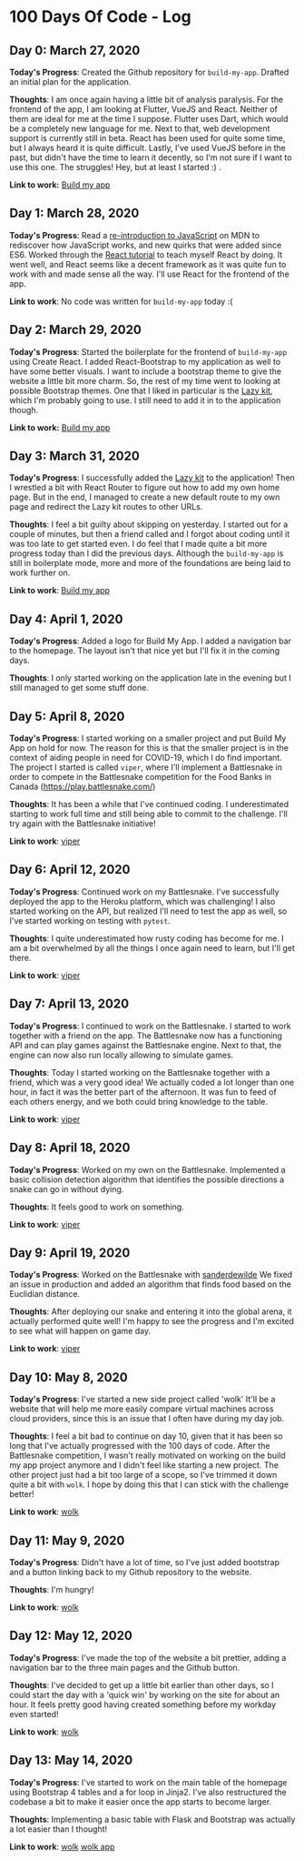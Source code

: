 # 100 Days Of Code - Log

## Day 0: March 27, 2020
**Today's Progress**: Created the Github repository for `build-my-app`. Drafted an initial plan for the application.

**Thoughts**: I am once again having a little bit of analysis paralysis. For the frontend of the app, I am looking at Flutter, VueJS and React. Neither of them are ideal for me at the time I suppose. Flutter uses Dart, which would be a completely new language for me. Next to that, web development support is currently still in beta. React has been used for quite some time, but I always heard it is quite difficult. Lastly, I've used VueJS before in the past, but didn't have the time to learn it decently, so I'm not sure if I want to use this one. The struggles! Hey, but at least I started :) .

**Link to work:** [Build my app](https://github.com/bverhoeve/build-my-app)

## Day 1: March 28, 2020
**Today's Progress**: Read a [re-introduction to JavaScript](https://developer.mozilla.org/en-US/docs/Web/JavaScript/A_re-introduction_to_JavaScript) on MDN to rediscover how JavaScript works, and new quirks that were added since ES6. Worked through the [React tutorial](https://reactjs.org/tutorial/tutorial.html#why-immutability-is-important) to teach myself React by doing. It went well, and React seems like a decent framework as it was quite fun to work with and made sense all the way. I'll use React for the frontend of the app.

**Link to work**: No code was written for `build-my-app` today :(

## Day 2: March 29, 2020
**Today's Progress**: Started the boilerplate for the frontend of `build-my-app` using Create React. I added React-Bootstrap to my application as well to have some better visuals. I want to include a bootstrap theme to give the website a little bit more charm. So, the rest of my time went to looking at possible Bootstrap themes. One that I liked in particular is the [Lazy kit](https://technext.github.io/lazy-kit), which I'm probably going to use. I still need to add it in to the application though.

**Link to work:** [Build my app](https://github.com/bverhoeve/build-my-app)

## Day 3: March 31, 2020
**Today's Progress**: I successfully added the [Lazy kit](https://technext.github.io/lazy-kit) to the application! Then I wrestled a bit with React Router to figure out how to add my own home page. But in the end, I managed to create a new default route to my own page and redirect the Lazy kit routes to other URLs.

**Thoughts**: I feel a bit guilty about skipping on yesterday. I started out for a couple of minutes, but then a friend called and I forgot about coding until it was too late to get started even. I do feel that I made quite a bit more progress today than I did the previous days. Although the `build-my-app` is still in boilerplate mode, more and more of the foundations are being laid to work further on.

**Link to work**: [Build my app](https://github.com/bverhoeve/build-my-app)

## Day 4: April 1, 2020
**Today's Progress**: Added a logo for Build My App. I added a navigation bar to the homepage. The layout isn't that nice yet but I'll fix it in the coming days.

**Thoughts**: I only started working on the application late in the evening but I still managed to get some stuff done.

## Day 5: April 8, 2020
**Today's Progress**: I started working on a smaller project and put Build My App on hold for now. The reason for this is that the smaller project is in the context of aiding people in need for COVID-19, which I do find important. The project I started is called `viper`, where I'll implement a Battlesnake in order to compete in the Battlesnake competition for the Food Banks in Canada (https://play.battlesnake.com/)

**Thoughts**: It has been a while that I've continued coding. I underestimated starting to work full time and still being able to commit to the challenge. I'll try again with the Battlesnake initiative!

**Link to work**: [viper](https://github.com/bverhoeve/viper)

## Day 6: April 12, 2020
**Today's Progress**: Continued work on my Battlesnake. I've successfully deployed the app to the Heroku platform, which was challenging! I also started working on the API, but realized I'll need to test the app as well, so I've started working on testing with `pytest`.

**Thoughts**: I quite underestimated how rusty coding has become for me. I am a bit overwhelmed by all the things I once again need to learn, but I'll get there.

**Link to work**: [viper](https://github.com/bverhoeve/viper)

## Day 7: April 13, 2020
**Today's Progress**: I continued to work on the Battlesnake. I started to work together with a friend on the app. The Battlesnake now has a functioning API and can play games against the Battlesnake engine. Next to that, the engine can now also run locally allowing to simulate games.

**Thoughts**: Today I started working on the Battlesnake together with a friend, which was a very good idea! We actually coded a lot longer than one hour, in fact it was the better part of the afternoon. It was fun to feed of each others energy, and we both could bring knowledge to the table.

**Link to work**: [viper](https://github.com/bverhoeve/viper)

## Day 8: April 18, 2020
**Today's Progress**: Worked on my own on the Battlesnake. Implemented a basic collision detection algorithm that identifies the possible directions a snake can go in without dying.

**Thoughts**: It feels good to work on something.

**Link to work**: [viper](https://github.com/bverhoeve/viper)

## Day 9: April 19, 2020
**Today's Progress**: Worked on the Battlesnake with [sanderdewilde](https://github.com/sanderdewilde) We fixed an issue in production and added an algorithm that finds food based on the Euclidian distance.

**Thoughts**: After deploying our snake and entering it into the global arena, it actually performed quite well! I'm happy to see the progress and I'm excited to see what will happen on game day.

**Link to work**: [viper](https://github.com/bverhoeve/viper)

## Day 10: May 8, 2020
**Today's Progress**: I've started a new side project called 'wolk' It'll be a website that will help me more easily compare virtual machines across cloud providers, since this is an issue that I often have during my day job.

**Thoughts**: I feel a bit bad to continue on day 10, given that it has been so long that I've actually progressed with the 100 days of code. After the Battlesnake competition, I wasn't really motivated on working on the build my app project anymore
and I didn't feel like starting a new project. The other project just had a bit too large of a scope, so I've trimmed it down quite a bit with `wolk`. I hope by doing this that I can stick with the challenge better!

**Link to work**: [wolk](https://github.com/bverhoeve/wolk)

## Day 11: May 9, 2020
**Today's Progress**: Didn't have a lot of time, so I've just added bootstrap and a button linking back to my Github repository to the website.

**Thoughts**: I'm hungry!

**Link to work**: [wolk](https://github.com/bverhoeve/wolk)

## Day 12: May 12, 2020
**Today's Progress**: I've made the top of the website a bit prettier, adding a navigation bar to the three main pages and the Github button.

**Thoughts**: I've decided to get up a little bit earlier than other days, so I could start the day with a 'quick win' by working on the site for about an hour. It feels pretty good having created something before my workday even started!

**Link to work**: [wolk](https://github.com/bverhoeve/wolk)

## Day 13: May 14, 2020
**Today's Progress**: I've started to work on the main table of the homepage using Bootstrap 4 tables and a for loop in Jinja2. I've also restructured the codebase a bit to make it easier once the app starts to become larger.

**Thoughts**: Implementing a basic table with Flask and Bootstrap was actually a lot easier than I thought!

**Link to work**: [wolk](https://github.com/bverhoeve/wolk) [wolk app](https://wolk.herokuapp.com/)


